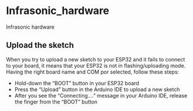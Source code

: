 # Infrasonic_hardware
Infrasonic hardware


## Upload the sketch

When you try to upload a new sketch to your ESP32 and it fails to connect to your board, it means that your ESP32 is not in flashing/uploading mode. Having the right board name and COM por selected, follow these steps:

- Hold-down the “BOOT” button in your ESP32 board
- Press the “Upload” button in the Arduino IDE to upload a new sketch
- After you see the  “Connecting….” message in your Arduino IDE, release the finger from the “BOOT” button

